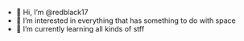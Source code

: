 - 👋 Hi, I’m @redblack17
- 👀 I’m interested in everything that has something to do with space
- 🌱 I’m currently learning all kinds of stff


<!---
redblack17/redblack17 is a ✨ special ✨ repository because its `README.md` (this file) appears on your GitHub profile.
You can click the Preview link to take a look at your changes.
--->
